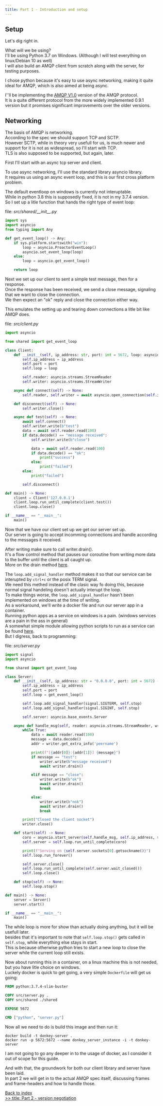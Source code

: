 ```yaml
---
title: Part 1 - Introduction and setup
---
```


## Setup

Let's dig right in.  

What will we be using?  
I'll be using Python 3.7 on Windows. (Although I will test everything on linux/Debian 10 as well)  
I will also build an AMQP client from scratch along with the server, for testing purposes.  

I chose python because it's easy to use async networking, making it quite ideal for AMQP, which is also aimed at being async.  

I''ll be implementing the [AMQP V1.0](http://www.amqp.org/sites/amqp.org/files/amqp.pdf) version of the AMQP protocol.  
It is a quite different protocol from the more widely implemented 0.9.1 version but it promises significant improvements over the older versions.  

## Networking

The basis of AMQP is networking.  
According to the spec we should support TCP and SCTP.  
However SCTP, while in theory very usefull for us, is much newer and support for it is not as widespread, so I'll start with TCP.  
TLS is also supposed to be supported, but again, later.  

First I'll start with an async tcp server and client.  

To use async networking, I'll use the standard library asyncio library.  
It requires us using an async event loop, and this is our first cross platform problem.  

The default eventloop on windows is currently not interuptable.  
While in python 3.8 this is supposedly fixed, it is not in my 3.7.4 version.  
So I set up a litle function that hands the right type of event loop:  

file: *src/shared/\_\_init\_\_.py*  

```python
import sys
import asyncio
from typing import Any

def get_event_loop() -> Any:
    if sys.platform.startswith("win"):
        loop = asyncio.ProactorEventLoop()
        asyncio.set_event_loop(loop)
    else:
        loop = asyncio.get_event_loop()

    return loop
```

Next we set up our client to sent a simple test message, then for a response.  
Once the response has been received, we send a close message, signaling that we want to close the connection.  
We then expect an "ok" reply and close the connection either way.  

This emulates the setting up and tearing down connections a litle bit like AMQP does.  

file: *src/client.py*  

```python
import asyncio

from shared import get_event_loop

class Client:
    def __init__(self, ip_address: str, port: int = 5672, loop: asyncio.AbstractEventLoop = get_event_loop()) -> None:
        self.ip_address = ip_address
        self.port = port
        self.loop = loop

        self.reader: asyncio.streams.StreamReader
        self.writer: asyncio.streams.StreamWriter

    async def connect(self) -> None:
        self.reader, self.writer = await asyncio.open_connection(self.ip_address, self.port, loop=self.loop)

    def disconnect(self) -> None:
        self.writer.close()

    async def test(self) -> None:
        await self.connect()
        self.writer.write(b"test")
        data = await self.reader.read(100)
        if data.decode() == "message received":
            self.writer.write(b"close")

            data = await self.reader.read(100)
            if data.decode() == "ok":
                print("success")
            else:
                print("failed")
        else:
            print("failed")

        self.disconnect()

def main() -> None:
    client = Client('127.0.0.1')
    client.loop.run_until_complete(client.test())
    client.loop.close()

if __name__ == "__main__":
    main()
```

Now that we have our client set up we get our server set up.  
Our server is going to accept incomming connections and handle according to the messages it received.  

After writing make sure to call writer.drain().  
It's a flow control method that pauses our coroutine from writing more data to the buffer until the client is all caught up.  
More on the drain method [here](https://docs.python.org/3/library/asyncio-stream.html#asyncio.StreamWriter.drain).  

The `loop.add_signal_handler` method makes it so that our service can be interupted by `ctrl+c` or the posix TERM signal.  
We need this methed instead of the clasic way fo doing this, because normal signal handeling doesn't actually interupt the loop.  
To make things worse, the `loop.add_signal_handler` hasn't been implemented on windows at the time of writing.  
As a workaround, we'll write a docker file and run our server app in a container.  
Running python apps as a service on windows is a pain. (windows services are a pain in the ass in general)  
A somewhat simple module allowing python scripts to run as a service can be found [here](https://github.com/kazaamjt/WinPyService).  
But I digress, back to programming:  

file: *src/server.py*  

```python
import signal
import asyncio

from shared import get_event_loop

class Server:
    def __init__(self, ip_address: str = "0.0.0.0", port: int = 5672) -> None:
        self.ip_address = ip_address
        self.port = port
        self.loop = get_event_loop()

        self.loop.add_signal_handler(signal.SIGTERM, self.stop)
        self.loop.add_signal_handler(signal.SIGINT, self.stop)

        self.server: asyncio.base_events.Server

    async def handle_msg(self, reader: asyncio.streams.StreamReader, writer: asyncio.streams.StreamWriter) -> None:
        while True:
            data = await reader.read(100)
            message = data.decode()
            addr = writer.get_extra_info('peername')

            print(f"[{addr[0]}:{addr[1]}] {message}")
            if message == "test":
                writer.write(b"message received")
                await writer.drain()

            elif message == "close":
                writer.write(b"ok")
                await writer.drain()
                break

            else:
                writer.write(b"nok")
                await writer.drain()
                break

        print("Closed the client socket")
        writer.close()

    def start(self) -> None:
        coro = asyncio.start_server(self.handle_msg, self.ip_address, self.port, loop=self.loop)
        self.server = self.loop.run_until_complete(coro)

        print(f"Serving on {self.server.sockets[0].getsockname()}")
        self.loop.run_forever()

        self.server.close()
        self.loop.run_until_complete(self.server.wait_closed())
        self.loop.close()

    def stop(self) -> None:
        self.loop.stop()

def main() -> None:
    server = Server()
    server.start()

if __name__ == "__main__":
    main()
```

The while loop is more for show than actually doing anything, but it will be usefull later.  
besides that it's important to note that `self.loop.stop()` gets called in `self.stop`, while everything else stays in start.  
This is because otherwise python tries to start a new loop to close the server while the current loop still exists.  

Now about running this in a container, on a linux machine this is not needed, but you have litle choice on windows.  
Luckely docker is quick to get going, a very simple `Dockerfile` will get us going:  

```Dockerfile
FROM python:3.7.4-slim-buster

COPY src/server.py .
COPY src/shared ./shared

EXPOSE 5672

CMD ["python", "server.py"]
```

Now all we need to do is build this image and then run it:  

`docker build -t donkey-server .`  
`docker run -p 5672:5672 --name donkey_server_instance -i -t donkey-server`  

I am not going to go any deeper in to the usage of docker, as I consider it out of scope for this guide.  

And with that, the groundwork for both our client library and server have been laid.  
In part 2 we will get in to the actual AMQP spec itself, discussing frames and frame-headers and how to handle those.  

[Back to index](index.md)  
[>> title: Part 2 - version negotiation](part2.md)  
